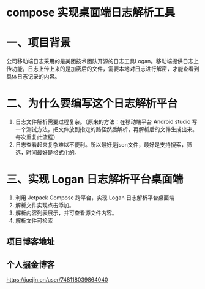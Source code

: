 # compose 实现桌面端日志解析工具
# 一、项目背景
公司移动端日志采用的是美团技术团队开源的日志工具Logan。移动端提供日志上传功能，日志上传上来的是加密后的文件，需要本地对日志进行解密，才能查看到具体日志记录的内容。

# 二、为什么要编写这个日志解析平台
1. 日志文件解析需要过程复杂。（原来的方法：在移动端平台 Android studio 写一个测试方法，把文件放到指定的路径然后解析，再解析后的文件生成出来。每次重复此流程）
2. 日志查看起来复杂难以不便利。所以最好是json文件，最好是支持搜索，筛选，时间最好是格式化的。
# 三、实现 Logan 日志解析平台桌面端
1. 利用 Jetpack Compose 跨平台，实现 Logan 日志解析平台桌面端 
2. 解析文件实现点击添加。
3. 解析内容列表展示，并可查看源文件内容。
4. 解析文件可检索
## 项目博客地址

## 个人掘金博客
https://juejin.cn/user/748118039864040
